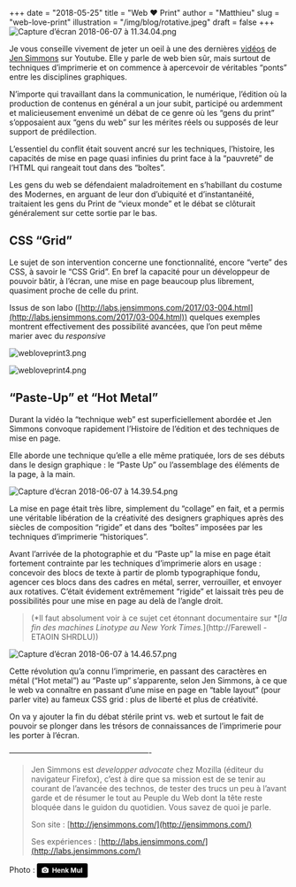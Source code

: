+++
date        = "2018-05-25"
title       = "Web ❤ Print"
author      = "Matthieu"
slug        = "web-love-print"
illustration = "/img/blog/rotative.jpeg"
draft       = false
+++
![Capture d’écran 2018-06-07 à 11.34.04.png](https://pilotapp-production-master.s3.amazonaws.com/assets/1/17376/1_17376_cover.jpg?v=1)

Je vous conseille vivement de jeter un oeil à une des dernières [vidéos](https://www.youtube.com/watch?v=E005mjqpZ9Y) de [Jen Simmons](http://jensimmons.com/) sur Youtube. Elle y parle de web bien sûr, mais surtout de techniques d’imprimerie et on commence à apercevoir de véritables “ponts” entre les disciplines graphiques.

N’importe qui travaillant dans la communication, le numérique, l’édition où la production de contenus en général a un jour subit, participé ou ardemment et malicieusement envenimé un débat de ce genre où les “gens du print” s’opposaient aux “gens du web” sur les mérites réels ou supposés de leur support de prédilection.

L’essentiel du conflit était souvent ancré sur les techniques, l’histoire, les capacités de mise en page quasi infinies du print face à la “pauvreté” de l’HTML qui rangeait tout dans des “boîtes”. 

Les gens du web se défendaient maladroitement en s’habillant du costume des Modernes, en arguant de leur don d’ubiquité et d’instantanéité, traitaient les gens du Print de “vieux monde” et le débat se clôturait généralement sur cette sortie par le bas.

## CSS “Grid”

Le sujet de son intervention concerne une fonctionnalité, encore “verte” des CSS, à savoir le “CSS Grid”. En bref la capacité pour un développeur de pouvoir bâtir, à l’écran, une mise en page beaucoup plus librement, quasiment proche de celle du print.

Issus de son labo ([http://labs.jensimmons.com/2017/03-004.html](http://labs.jensimmons.com/2017/03-004.html)) quelques exemples montrent effectivement des possibilité avancées, que l’on peut même marier avec du *responsive*

![webloveprint3.png](https://pilotapp-production-master.s3.amazonaws.com/assets/1/17371/1_17371_cover.jpg?v=1)

![webloveprint4.png](https://pilotapp-production-master.s3.amazonaws.com/assets/1/17372/1_17372_cover.jpg?v=1)

## “Paste-Up” et “Hot Metal”

Durant la vidéo la “technique web” est superficiellement abordée et Jen Simmons convoque rapidement l’Histoire de l’édition et des techniques de mise en page.

Elle aborde une technique qu’elle a elle même pratiquée, lors de ses débuts dans le design graphique : le “Paste Up” ou l’assemblage des éléments de la page, à la main.

![Capture d’écran 2018-06-07 à 14.39.54.png](https://pilotapp-production-master.s3.amazonaws.com/assets/1/17381/1_17381_cover.jpg?v=1)

La mise en page était très libre, simplement du “collage” en fait, et a permis une véritable libération de la créativité des designers graphiques après des siècles de composition “rigide” et dans des “boîtes” imposées par les techniques d’imprimerie “historiques”. 

Avant l’arrivée de la photographie et du “Paste up” la mise en page était fortement contrainte par les techniques d’imprimerie alors en usage : concevoir des blocs de texte à partir de plomb typographique fondu, agencer ces blocs dans des cadres en métal, serrer, verrouiller, et envoyer aux rotatives. C’était évidement extrêmement “rigide” et laissait très peu de possibilités pour une mise en page au delà de l’angle droit.

> (*Il faut absolument voir à ce sujet cet étonnant documentaire sur *[*la fin des machines Linotype au New York Times.*](http://Farewell - ETAOIN SHRDLU))

![Capture d’écran 2018-06-07 à 14.46.57.png](https://pilotapp-production-master.s3.amazonaws.com/assets/1/17395/1_17395_cover.jpg?v=1)

Cette révolution qu’a connu l’imprimerie, en passant des caractères en métal (“Hot metal”) au “Paste up” s’apparente, selon Jen Simmons, à ce que le web va connaître en passant d’une mise en page en “table layout” (pour parler vite) au fameux CSS grid : plus de liberté et plus de créativité.

On va y ajouter la fin du débat stérile print vs. web et surtout le fait de pouvoir se plonger dans les trésors de connaissances de l’imprimerie pour les porter à l’écran.

——————————————————-

> Jen Simmons est *developper advocate* chez Mozilla (éditeur du navigateur Firefox), c’est à dire que sa mission est de se tenir au courant de l’avancée des technos, de tester des trucs un peu à l’avant garde et de résumer le tout au Peuple du Web dont la tête reste bloquée dans le guidon du quotidien. Vous savez de quoi je parle.
>
> Son site : [http://jensimmons.com/](http://jensimmons.com/)
>
> Ses expériences : [http://labs.jensimmons.com/](http://labs.jensimmons.com/)


Photo : <a style="background-color:black;color:white;text-decoration:none;padding:4px 6px;font-family:-apple-system, BlinkMacSystemFont, &quot;San Francisco&quot;, &quot;Helvetica Neue&quot;, Helvetica, Ubuntu, Roboto, Noto, &quot;Segoe UI&quot;, Arial, sans-serif;font-size:12px;font-weight:bold;line-height:1.2;display:inline-block;border-radius:3px" href="https://unsplash.com/@henkmul?utm_medium=referral&amp;utm_campaign=photographer-credit&amp;utm_content=creditBadge" target="_blank" rel="noopener noreferrer" title="Download free do whatever you want high-resolution photos from Henk Mul"><span style="display:inline-block;padding:2px 3px"><svg xmlns="http://www.w3.org/2000/svg" style="height:12px;width:auto;position:relative;vertical-align:middle;top:-1px;fill:white" viewBox="0 0 32 32"><title>unsplash-logo</title><path d="M20.8 18.1c0 2.7-2.2 4.8-4.8 4.8s-4.8-2.1-4.8-4.8c0-2.7 2.2-4.8 4.8-4.8 2.7.1 4.8 2.2 4.8 4.8zm11.2-7.4v14.9c0 2.3-1.9 4.3-4.3 4.3h-23.4c-2.4 0-4.3-1.9-4.3-4.3v-15c0-2.3 1.9-4.3 4.3-4.3h3.7l.8-2.3c.4-1.1 1.7-2 2.9-2h8.6c1.2 0 2.5.9 2.9 2l.8 2.4h3.7c2.4 0 4.3 1.9 4.3 4.3zm-8.6 7.5c0-4.1-3.3-7.5-7.5-7.5-4.1 0-7.5 3.4-7.5 7.5s3.3 7.5 7.5 7.5c4.2-.1 7.5-3.4 7.5-7.5z"></path></svg></span><span style="display:inline-block;padding:2px 3px">Henk Mul</span></a>